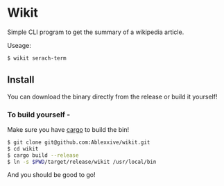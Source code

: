 # Wikit

Simple CLI program to get the summary of a wikipedia article.

Useage:
```Bash
$ wikit serach-term
```

## Install

You can download the binary directly from the release or build it yourself!

### To build yourself - 
Make sure you have [cargo](https://doc.rust-lang.org/cargo/getting-started/installation.html) to build the bin!

```Bash
$ git clone git@github.com:Ablexxive/wikit.git
$ cd wikit
$ cargo build --release
$ ln -s $PWD/target/release/wikit /usr/local/bin 
```

And you should be good to go!
